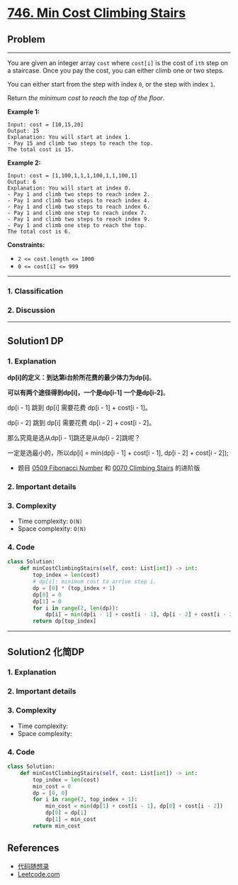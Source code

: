 # [746. Min Cost Climbing Stairs](https://leetcode.com/problems/min-cost-climbing-stairs/)

## Problem

*****

You are given an integer array `cost` where `cost[i]` is the cost of `ith` step on a staircase. Once you pay the cost, you can either climb one or two steps.

You can either start from the step with index `0`, or the step with index `1`.

Return *the minimum cost to reach the top of the floor*.

 

**Example 1:**

```
Input: cost = [10,15,20]
Output: 15
Explanation: You will start at index 1.
- Pay 15 and climb two steps to reach the top.
The total cost is 15.
```

**Example 2:**

```
Input: cost = [1,100,1,1,1,100,1,1,100,1]
Output: 6
Explanation: You will start at index 0.
- Pay 1 and climb two steps to reach index 2.
- Pay 1 and climb two steps to reach index 4.
- Pay 1 and climb two steps to reach index 6.
- Pay 1 and climb one step to reach index 7.
- Pay 1 and climb two steps to reach index 9.
- Pay 1 and climb one step to reach the top.
The total cost is 6.
```

 

**Constraints:**

- `2 <= cost.length <= 1000`
- `0 <= cost[i] <= 999`

******

### 1. Classification



### 2. Discussion





*******

## Solution1 DP

### 1. Explanation

**dp[i]的定义：到达第i台阶所花费的最少体力为dp[i]**。

**可以有两个途径得到dp[i]，一个是dp[i-1] 一个是dp[i-2]**。

dp[i - 1] 跳到 dp[i] 需要花费 dp[i - 1] + cost[i - 1]。

dp[i - 2] 跳到 dp[i] 需要花费 dp[i - 2] + cost[i - 2]。

那么究竟是选从dp[i - 1]跳还是从dp[i - 2]跳呢？

一定是选最小的，所以dp[i] = min(dp[i - 1] + cost[i - 1], dp[i - 2] + cost[i - 2]);


- 题目  [0509 Fibonacci Number](0509%20Fibonacci%20Number.md) 和 [0070 Climbing Stairs](0070%20Climbing%20Stairs.md)  的进阶版
### 2. Important details





### 3. Complexity

- Time complexity: `O(N)`
- Space complexity: `O(N)`



### 4. Code

```python
class Solution:
    def minCostClimbingStairs(self, cost: List[int]) -> int:
        top_index = len(cost)
        # dp[i]: minimum cost to arrive step i.
        dp = [0] * (top_index + 1)
        dp[0] = 0
        dp[1] = 0
        for i in range(2, len(dp)):
            dp[i] = min(dp[i - 1] + cost[i - 1], dp[i - 2] + cost[i - 2])
        return dp[top_index]

```



********

## Solution2 化简DP

### 1. Explanation





### 2. Important details





### 3. Complexity

- Time complexity:
- Space complexity:



### 4. Code

```python
class Solution:
    def minCostClimbingStairs(self, cost: List[int]) -> int:
        top_index = len(cost)
        min_cost = 0
        dp = [0, 0]
        for i in range(2, top_index + 1):
            min_cost = min(dp[1] + cost[i - 1], dp[0] + cost[i - 2])
            dp[0] = dp[1]
            dp[1] = min_cost
        return min_cost

```

## References

- [代码随想录 ](https://github.com/youngyangyang04/leetcode-master)
- [Leetcode.com](https://leetcode.com/problemset/all/)
